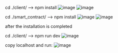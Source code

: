 cd ./client/  --> npm install
![image](https://github.com/PhanThienSon/Web-crypto-project/assets/92569468/3a9382c9-5329-4c0b-86d0-5d10715c5052)
![image](https://github.com/PhanThienSon/Web-crypto-project/assets/92569468/df0c4e3c-bf42-4988-b1e5-d967fcf46ea2)

cd ./smart_contract/ --> npm install
![image](https://github.com/PhanThienSon/Web-crypto-project/assets/92569468/426563c9-687e-4633-abc8-f12c141801e2)
![image](https://github.com/PhanThienSon/Web-crypto-project/assets/92569468/07e3fb87-c736-47ec-b69d-ad37d995d9cc)

after the installation is completed


cd ./client/ --> npm run dev
![image](https://github.com/PhanThienSon/Web-crypto-project/assets/92569468/587388b2-ac42-4e96-a37a-bd8d654a69e8)

copy localhost and run:
![image](https://github.com/PhanThienSon/Web-crypto-project/assets/92569468/74b60831-e17e-4c8c-a556-b9fa16f7dc1a)
